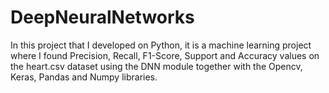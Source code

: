 # DeepNeuralNetworks

In this project that I developed on Python, it is a machine learning project where I found Precision, Recall, F1-Score, Support and Accuracy values on the heart.csv dataset using the DNN module together with the Opencv, Keras, Pandas and Numpy libraries.

